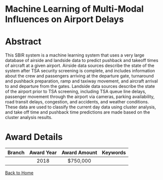 
Machine Learning of Multi-Modal Influences on Airport Delays
============================================================

# Abstract


This SBIR system is a machine learning system that uses a very large database of airside and landside data to predict pushback and takeoff times of aircraft at a given airport.  Airside data sources describe the state of the system after TSA security screening is complete, and includes information about the crew and passengers arriving at the departure gate, turnaround and pushback preparation, ramp and taxiway movement, and aircraft arrival to and departure from the gates.  Landside data sources describe the state of the airport prior to TSA screening, including TSA queue line delays, passenger movement through the airport via cameras, parking availability, road transit delays, congestion, and accidents, and weather conditions. These data are used to classify the current day data using cluster analysis, and take off time and pushback time predictions are made based on the cluster analysis results.  

# Award Details

|Branch|Award Year|Award Amount|Keywords|
| :---: | :---: | :---: | :---: |
||2018|$750,000||
  
  


[Back to Home](https://github.com/chrischow/dod_sbir_awards/Reports/JT/#363)